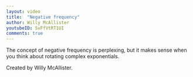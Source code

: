 ```yaml
---
layout: video
title:  "Negative frequency"
author: Willy McAllister
youtubeID: SvFfVtRT1UI
comments: true
--- 
```


The concept of negative frequency is perplexing, but it makes sense when you think about rotating complex exponentials.

Created by Willy McAllister.